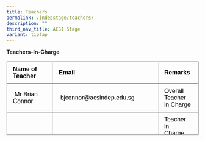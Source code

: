 ```yaml
---
title: Teachers
permalink: /indepstage/teachers/
description: ""
third_nav_title: ACSI Stage
variant: tiptap
---
```

**Teachers-In-Charge**

<table style="box-sizing: border-box; border-collapse: collapse; min-width: 500px; color: rgb(0, 0, 0); font-family: Arial, sans-serif; font-size: 16px; font-style: normal; font-variant-ligatures: normal; font-variant-caps: normal; font-weight: 400; letter-spacing: normal; orphans: 2; text-align: start; text-transform: none; white-space: normal; widows: 2; word-spacing: 0px; -webkit-text-stroke-width: 0px; text-decoration-thickness: initial; text-decoration-style: initial; text-decoration-color: initial; border-color: rgb(209, 209, 209); height: 193px;" width="100%" border="1"><tbody style="box-sizing: border-box; margin-top: 0px;"><tr style="box-sizing: border-box; margin-top: 0px;"><td style="box-sizing: border-box; border-collapse: collapse; padding: 10px 15px; line-height: 18px; margin-top: 0px; width: 202.609px;"><strong style="box-sizing: border-box; font-weight: bolder; margin-top: 0px;">Name of Teacher</strong></td><td style="box-sizing: border-box; border-collapse: collapse; padding: 10px 15px; line-height: 18px; width: 276.719px;"><strong style="box-sizing: border-box; font-weight: bolder; margin-top: 0px;">Email</strong></td><td style="box-sizing: border-box; border-collapse: collapse; padding: 10px 15px; line-height: 18px; width: 419.672px;"><strong style="box-sizing: border-box; font-weight: bolder; margin-top: 0px;">Remarks&nbsp;</strong></td></tr><tr style="box-sizing: border-box;"><td style="box-sizing: border-box; border-collapse: collapse; padding: 10px 15px; line-height: 18px; margin-top: 0px; width: 202.609px;">&nbsp;Mr Brian Connor</td><td style="box-sizing: border-box; border-collapse: collapse; padding: 10px 15px; line-height: 18px; width: 276.719px;">&nbsp;bjconnor@acsindep.edu.sg</td><td style="box-sizing: border-box; border-collapse: collapse; padding: 10px 15px; line-height: 18px; width: 419.672px;">Overall Teacher in Charge</td></tr><tr style="box-sizing: border-box;"><td style="box-sizing: border-box; border-collapse: collapse; padding: 10px 15px; line-height: 18px; margin-top: 0px; width: 202.609px;">&nbsp;Dr Angela Chew</td><td style="box-sizing: border-box; border-collapse: collapse; padding: 10px 15px; line-height: 18px; width: 276.719px;">&nbsp;angelamarycca@acsindep.edu.sg</td><td style="box-sizing: border-box; border-collapse: collapse; padding: 10px 15px; line-height: 18px; width: 419.672px;">Teacher in Charge: Sets &amp; Props; Budget &amp; Claims; VIA</td></tr><tr style="box-sizing: border-box;"><td style="box-sizing: border-box; border-collapse: collapse; padding: 10px 15px; line-height: 18px; margin-top: 0px; width: 202.609px;">Ms Janarthanan Ahalya</td><td style="box-sizing: border-box; border-collapse: collapse; padding: 10px 15px; line-height: 18px; width: 276.719px;">janarthanan@acsindep.edu.sg</td><td style="box-sizing: border-box; border-collapse: collapse; padding: 10px 15px; line-height: 18px; width: 419.672px;">Teacher in Charge: Costumes &amp;&nbsp;Make-up; CCA Records; Catering</td></tr></tbody></table>